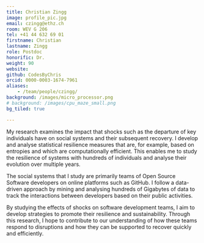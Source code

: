 ```yaml
---
title: Christian Zingg
image: profile_pic.jpg
email: czingg@ethz.ch
room: WEV G 206
tel: +41 44 632 69 01
firstname: Christian
lastname: Zingg
role: Postdoc
honorific: Dr.
weight: 90
website:
github: CodesByChris
orcid: 0000-0003-1674-7961
aliases:
    - /team/people/czingg/
background: /images/micro_processor.png
# background: /images/cpu_maze_small.png
bg_tiled: true

---
```


My research examines the impact that shocks such as the departure of key individuals have on social systems and their subsequent recovery.
I develop and analyse statistical resilience measures that are, for example, based on entropies and which are computationally efficient.
This enables me to study the resilience of systems with hundreds of individuals and analyse their evolution over multiple years.

The social systems that I study are primarily teams of Open Source Software developers on online platforms such as GitHub.
I follow a data-driven approach by mining and analysing hundreds of Gigabytes of data to track the interactions between developers based on their public activities.

By studying the effects of shocks on software development teams, I aim to develop strategies to promote their resilience and sustainability.
Through this research, I hope to contribute to our understanding of how these teams respond to disruptions and how they can be supported to recover quickly and efficiently.

